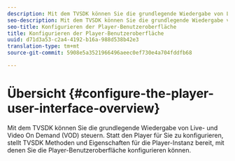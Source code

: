 ```yaml
---
description: Mit dem TVSDK können Sie die grundlegende Wiedergabe von Live- und Video On Demand (VOD) steuern. Statt den Player für Sie zu konfigurieren, stellt TVSDK Methoden und Eigenschaften für die Player-Instanz bereit, mit denen Sie die Player-Benutzeroberfläche konfigurieren können.
seo-description: Mit dem TVSDK können Sie die grundlegende Wiedergabe von Live- und Video On Demand (VOD) steuern. Statt den Player für Sie zu konfigurieren, stellt TVSDK Methoden und Eigenschaften für die Player-Instanz bereit, mit denen Sie die Player-Benutzeroberfläche konfigurieren können.
seo-title: Konfigurieren der Player-Benutzeroberfläche
title: Konfigurieren der Player-Benutzeroberfläche
uuid: d71d3a53-c2a4-4192-b16a-988d538b42e3
translation-type: tm+mt
source-git-commit: 5908e5a3521966496aeec0ef730e4a704fddfb68

---
```



# Übersicht {#configure-the-player-user-interface-overview}

Mit dem TVSDK können Sie die grundlegende Wiedergabe von Live- und Video On Demand (VOD) steuern. Statt den Player für Sie zu konfigurieren, stellt TVSDK Methoden und Eigenschaften für die Player-Instanz bereit, mit denen Sie die Player-Benutzeroberfläche konfigurieren können.